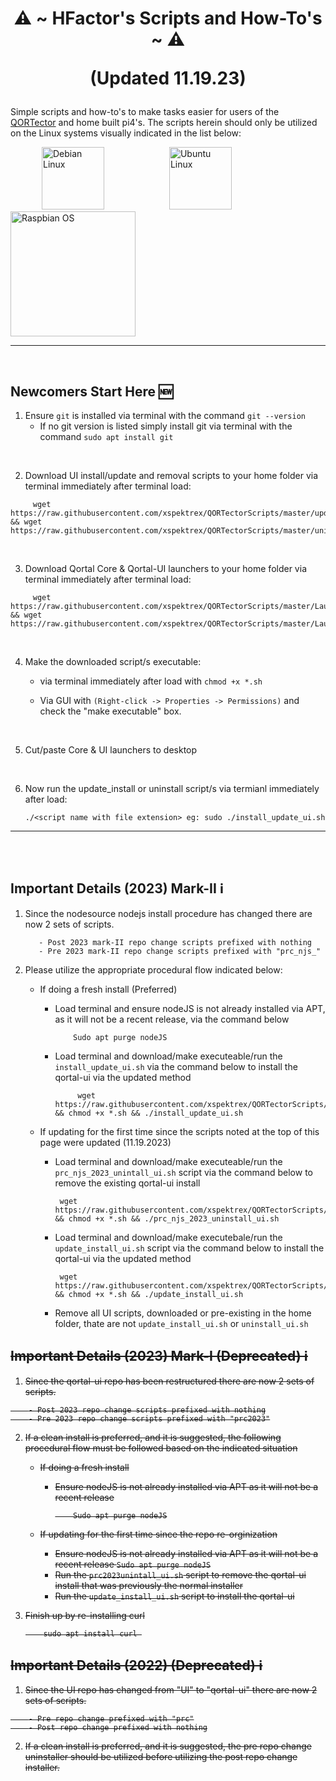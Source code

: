 
<h1 align="center">
⚠️ ~ HFactor's Scripts and How-To's ~ ⚠️
    
(Updated 11.19.23)
</h1>

Simple scripts and how-to's to make tasks easier for users of the [QORTector](https://test.crowetic.com/index.php/product/qortector-gen-2/) and home built pi4's.  The scripts herein should only be utilized on the Linux systems visually indicated in the list below:

<p align="left">
<img src="https://seeklogo.com/images/D/debian-logo-0BECE23D11-seeklogo.com.png" width="100" hspace="50" alt="Debian Linux" />
<img src="https://seeklogo.com/images/U/ubuntu-logo-7F6533BEF8-seeklogo.com.png" width="100" hspace="50" alt="Ubuntu Linux"/>
<img src="https://upload.wikimedia.org/wikipedia/commons/b/b1/Raspbian_logo.png" width="200" alt="Raspbian OS"/>
</p>

---

<br>

## Newcomers Start Here 🆕

1. Ensure `git` is installed via terminal with the command `git --version`
    - If no git version is listed simply install git via terminal with the command `sudo apt install git`
      
<br>

2. Download UI install/update and removal scripts to your home folder via terminal immediately after terminal load:
```
     wget https://raw.githubusercontent.com/xspektrex/QORTectorScripts/master/update_install_ui.sh && wget https://raw.githubusercontent.com/xspektrex/QORTectorScripts/master/uninstall_ui.sh
```
<br>

3. Download Qortal Core & Qortal-UI launchers to your home folder via terminal immediately after terminal load:
```
     wget https://raw.githubusercontent.com/xspektrex/QORTectorScripts/master/Launch_Core.sh && wget https://raw.githubusercontent.com/xspektrex/QORTectorScripts/master/Launch_UI.sh
```
<br>

4. Make the downloaded script/s executable:

    - via terminal immediately after load with  `chmod +x *.sh`

    - Via GUI with  `(Right-click -> Properties -> Permissions)` and check the "make executable" box.
<br>

5. Cut/paste Core & UI launchers to desktop
<br>

6. Now run the update_install or uninstall script/s via termianl immediately after load:
   ```
   ./<script name with file extension> eg: sudo ./install_update_ui.sh
   ```
---
<br><br>
## Important Details (2023) Mark-II ℹ️

1. Since the nodesource nodejs install procedure has changed there are now 2 sets of scripts.

    ```
       - Post 2023 mark-II repo change scripts prefixed with nothing
       - Pre 2023 mark-II repo change scripts prefixed with "prc_njs_"
    ```

3.  Please utilize the appropriate procedural flow indicated below:
    - If doing a fresh install (Preferred)
        - Load terminal and ensure nodeJS is not already installed via APT, as it will not be a recent release, via the command below
           ```
               Sudo apt purge nodeJS
           ```
       - Load terminal and download/make executeable/run the `install_update_ui.sh` via the command below to install the qortal-ui via the updated method
         ```
              wget https://raw.githubusercontent.com/xspektrex/QORTectorScripts/master/install_update_ui.sh && chmod +x *.sh && ./install_update_ui.sh
         ```
      
    - If updating for the first time since the scripts noted at the top of this page were updated (11.19.2023)
        - Load terminal and download/make executeable/run the `prc_njs_2023_unintall_ui.sh` script via the command below to remove the existing qortal-ui install
             ```
              wget https://raw.githubusercontent.com/xspektrex/QORTectorScripts/master/prc_njs_2023_uninstall_ui.sh && chmod +x *.sh && ./prc_njs_2023_uninstall_ui.sh
             ```
        - Load terminal and download/make executebale/run the `update_install_ui.sh` script via the command below to install the qortal-ui via the updated method
             ```
              wget https://raw.githubusercontent.com/xspektrex/QORTectorScripts/master/update_install_ui.sh && chmod +x *.sh && ./update_install_ui.sh
             ```
        - Remove all UI scripts, downloaded or pre-existing in the home folder, thate are not `update_install_ui.sh` or `uninstall_ui.sh`

## <strike>Important Details (2023) Mark-I (Deprecated) ℹ️

1. Since the qortal-ui repo has been restructured there are now 2 sets of scripts.

```
    - Post 2023 repo change scripts prefixed with nothing
    - Pre 2023 repo change scripts prefixed with "prc2023"
```

2.  If a clean install is preferred, and it is suggested, the following procedural flow must be followed based on the indicated situation
    - If doing a fresh install 
        - Ensure nodeJS is not already installed via APT as it will not be a recent release
           ```
               Sudo apt purge nodeJS
           ```
      
    - If updating for the first time since the repo re-orginization
        - Ensure nodeJS is not already installed via APT as it will not be a recent release
              ```
                Sudo apt purge nodeJS
              ```
        - Run the `prc2023unintall_ui.sh` script to remove the qortal-ui install that was previously the normal installer
        - Run the `update_install_ui.sh` script to install the qortal-ui
        
3. Finish up by re-installing curl
   
           sudo apt install curl 


    
## Important Details (2022) (Deprecated) ℹ️

1. Since the UI repo has changed from "UI" to "qortal-ui" there are now 2 sets of scripts.

```
    - Pre repo change prefixed with "prc"
    - Post repo change prefixed with nothing
```
    
2.  If a clean install is preferred, and it is suggested, the pre repo change uninstaller should be utilized before utilizing the post repo change installer.

